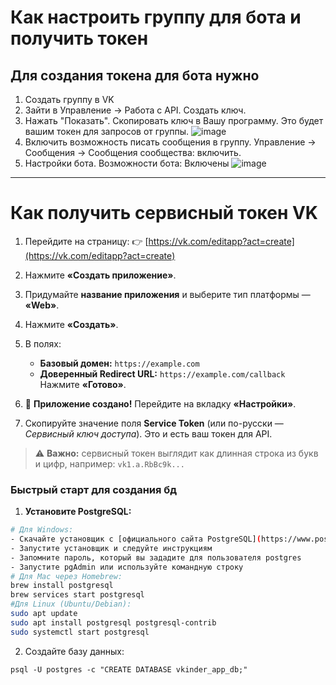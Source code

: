 # Как настроить группу для бота и получить токен

## Для создания токена для бота нужно
1. Создать группу в VK
2. Зайти в Управление -> Работа с API. Создать ключ.
3. Нажать "Показать". Скопировать ключ в Вашу программу. Это будет вашим токен для запросов от группы.
![image](https://user-images.githubusercontent.com/12861849/114929451-7c907380-9e3c-11eb-8a1a-44597b634a5c.png)
4. Включить возможность писать сообщения в группу. Управление -> Сообщения -> Сообщения сообщества: включить.
5. Настройки бота. Возможности бота: Включены
![image](https://user-images.githubusercontent.com/12861849/114929568-a0ec5000-9e3c-11eb-8ea4-cafa0dc56b59.png)

---

# Как получить сервисный токен VK

1. Перейдите на страницу:
   👉 [https://vk.com/editapp?act=create](https://vk.com/editapp?act=create)

2. Нажмите **«Создать приложение»**.

3. Придумайте **название приложения** и выберите тип платформы — **«Web»**.

4. Нажмите **«Создать»**.

5. В полях:

   * **Базовый домен:** `https://example.com`
   * **Доверенный Redirect URL:** `https://example.com/callback`
     Нажмите **«Готово»**.

6. 🎉 **Приложение создано!**
   Перейдите на вкладку **«Настройки»**.

7. Скопируйте значение поля **Service Token**
   (или по-русски — *Сервисный ключ доступа*).
   Это и есть ваш токен для API.

> ⚠️ **Важно:** сервисный токен выглядит как длинная строка из букв и цифр, например:
> `vk1.a.RbBc9k...`


### Быстрый старт для создания бд

1. **Установите PostgreSQL:**
```bash
# Для Windows:
- Скачайте установщик с [официального сайта PostgreSQL](https://www.postgresql.org/download/windows/)
- Запустите установщик и следуйте инструкциям
- Запомните пароль, который вы зададите для пользователя postgres
- Запустите pgAdmin или используйте командную строку
# Для Mac через Homebrew:
brew install postgresql
brew services start postgresql
#Для Linux (Ubuntu/Debian):
sudo apt update
sudo apt install postgresql postgresql-contrib
sudo systemctl start postgresql
```
2. Создайте базу данных:
```
psql -U postgres -c "CREATE DATABASE vkinder_app_db;"
```